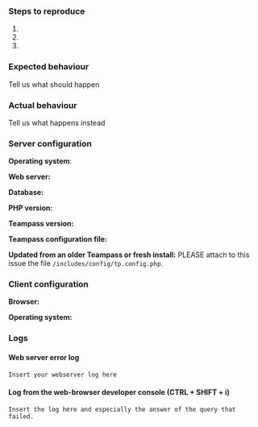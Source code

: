 <!--
Thanks for reporting issues back to Teampass! 
This is ONLY for ISSUE / DEFECT / BUG.

IN CASE OF DEFECT, THIS TEMPLATE HAS TO BE FOLLOWED.
IF NOT, I WILL DELETE THE TICKET WITHOUT ANSWERING IT!

For QUESTIONS or REMARKS, please use https://github.com/nilsteampassnet/TeamPass/discussions

To make it possible for us to help you please fill out below information carefully.
--> 
### Steps to reproduce
1.
2.
3.

### Expected behaviour
Tell us what should happen

### Actual behaviour
Tell us what happens instead

### Server configuration
**Operating system**:

**Web server:**

**Database:**

**PHP version:**

**Teampass version:** 

**Teampass configuration file:**

**Updated from an older Teampass or fresh install:**
PLEASE attach to this issue the file `/includes/config/tp.config.php`.

### Client configuration
**Browser:**

**Operating system:**

### Logs
#### Web server error log
```
Insert your webserver log here
```

#### Log from the web-browser developer console (CTRL + SHIFT + i)
```
Insert the log here and especially the answer of the query that failed.
```

